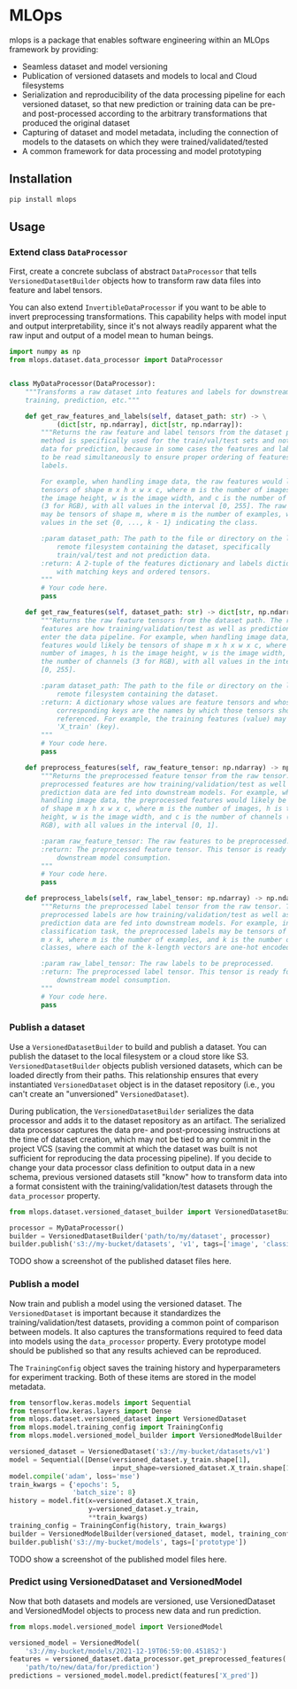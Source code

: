 # MLOps

mlops is a package that enables software engineering within an MLOps framework by
providing:

* Seamless dataset and model versioning
* Publication of versioned datasets and models to local and Cloud filesystems
* Serialization and reproducibility of the data processing pipeline for each
versioned dataset, so that new prediction or training data can be pre- and
post-processed according to the arbitrary transformations that produced the
original dataset
* Capturing of dataset and model metadata, including the connection of models to
the datasets on which they were trained/validated/tested
* A common framework for data processing and model prototyping

## Installation

```bash
pip install mlops
```

## Usage

### Extend class `DataProcessor`

First, create a concrete subclass of abstract `DataProcessor` that tells
`VersionedDatasetBuilder` objects how to transform raw data files into feature
and label tensors.

You can also extend `InvertibleDataProcessor` if you want to be able to invert
preprocessing transformations. This capability helps with model input and output
interpretability, since it's not always readily apparent what the raw input and
output of a model mean to human beings.

```python
import numpy as np
from mlops.dataset.data_processor import DataProcessor


class MyDataProcessor(DataProcessor):
    """Transforms a raw dataset into features and labels for downstream model
    training, prediction, etc."""

    def get_raw_features_and_labels(self, dataset_path: str) -> \
            (dict[str, np.ndarray], dict[str, np.ndarray]):
        """Returns the raw feature and label tensors from the dataset path. This
        method is specifically used for the train/val/test sets and not input
        data for prediction, because in some cases the features and labels need
        to be read simultaneously to ensure proper ordering of features and
        labels.

        For example, when handling image data, the raw features would likely be
        tensors of shape m x h x w x c, where m is the number of images, h is
        the image height, w is the image width, and c is the number of channels
        (3 for RGB), with all values in the interval [0, 255]. The raw labels
        may be tensors of shape m, where m is the number of examples, with all
        values in the set {0, ..., k - 1} indicating the class.

        :param dataset_path: The path to the file or directory on the local or
            remote filesystem containing the dataset, specifically
            train/val/test and not prediction data.
        :return: A 2-tuple of the features dictionary and labels dictionary,
            with matching keys and ordered tensors.
        """
        # Your code here.
        pass

    def get_raw_features(self, dataset_path: str) -> dict[str, np.ndarray]:
        """Returns the raw feature tensors from the dataset path. The raw
        features are how training/validation/test as well as prediction data
        enter the data pipeline. For example, when handling image data, the raw
        features would likely be tensors of shape m x h x w x c, where m is the
        number of images, h is the image height, w is the image width, and c is
        the number of channels (3 for RGB), with all values in the interval
        [0, 255].

        :param dataset_path: The path to the file or directory on the local or
            remote filesystem containing the dataset.
        :return: A dictionary whose values are feature tensors and whose
            corresponding keys are the names by which those tensors should be
            referenced. For example, the training features (value) may be called
            'X_train' (key).
        """
        # Your code here.
        pass

    def preprocess_features(self, raw_feature_tensor: np.ndarray) -> np.ndarray:
        """Returns the preprocessed feature tensor from the raw tensor. The
        preprocessed features are how training/validation/test as well as
        prediction data are fed into downstream models. For example, when
        handling image data, the preprocessed features would likely be tensors
        of shape m x h x w x c, where m is the number of images, h is the image
        height, w is the image width, and c is the number of channels (3 for
        RGB), with all values in the interval [0, 1].

        :param raw_feature_tensor: The raw features to be preprocessed.
        :return: The preprocessed feature tensor. This tensor is ready for
            downstream model consumption.
        """
        # Your code here.
        pass

    def preprocess_labels(self, raw_label_tensor: np.ndarray) -> np.ndarray:
        """Returns the preprocessed label tensor from the raw tensor. The
        preprocessed labels are how training/validation/test as well as
        prediction data are fed into downstream models. For example, in a
        classification task, the preprocessed labels may be tensors of shape
        m x k, where m is the number of examples, and k is the number of
        classes, where each of the k-length vectors are one-hot encoded.

        :param raw_label_tensor: The raw labels to be preprocessed.
        :return: The preprocessed label tensor. This tensor is ready for
            downstream model consumption.
        """
        # Your code here.
        pass
```

### Publish a dataset

Use a `VersionedDatasetBuilder` to build and publish a dataset. You can publish the
dataset to the local filesystem or a cloud store like S3. `VersionedDatasetBuilder`
objects publish versioned datasets, which can be loaded directly from their paths.
This relationship ensures that every instantiated `VersionedDataset` object is in
the dataset repository (i.e., you can't create an "unversioned"
`VersionedDataset`).

During publication, the `VersionedDatasetBuilder` serializes the data processor
and adds it to the dataset repository as an artifact. The serialized data
processor captures the data pre- and post-processing instructions at the time of
dataset creation, which may not be tied to any commit in the project VCS (saving
the commit at which the dataset was built is not sufficient for reproducing the
data processing pipeline). If you decide to change your data processor class
definition to output data in a new schema, previous versioned datasets still
"know" how to transform data into a format consistent with the
training/validation/test datasets through the `data_processor` property.

```python
from mlops.dataset.versioned_dataset_builder import VersionedDatasetBuilder

processor = MyDataProcessor()
builder = VersionedDatasetBuilder('path/to/my/dataset', processor)
builder.publish('s3://my-bucket/datasets', 'v1', tags=['image', 'classification'])
```

TODO show a screenshot of the published dataset files here.

### Publish a model

Now train and publish a model using the versioned dataset. The `VersionedDataset`
is important because it standardizes the training/validation/test datasets,
providing a common point of comparison between models. It also captures the
transformations required to feed data into models using the `data_processor`
property. Every prototype model should be published so that any results achieved
can be reproduced.

The `TrainingConfig` object saves the training history and hyperparameters for
experiment tracking. Both of these items are stored in the model metadata.

```python
from tensorflow.keras.models import Sequential
from tensorflow.keras.layers import Dense
from mlops.dataset.versioned_dataset import VersionedDataset
from mlops.model.training_config import TrainingConfig
from mlops.model.versioned_model_builder import VersionedModelBuilder

versioned_dataset = VersionedDataset('s3://my-bucket/datasets/v1')
model = Sequential([Dense(versioned_dataset.y_train.shape[1],
                          input_shape=versioned_dataset.X_train.shape[1:])])
model.compile('adam', loss='mse')
train_kwargs = {'epochs': 5,
                'batch_size': 8}
history = model.fit(x=versioned_dataset.X_train,
                    y=versioned_dataset.y_train,
                    **train_kwargs)
training_config = TrainingConfig(history, train_kwargs)
builder = VersionedModelBuilder(versioned_dataset, model, training_config)
builder.publish('s3://my-bucket/models', tags=['prototype'])
```

TODO show a screenshot of the published model files here.

### Predict using VersionedDataset and VersionedModel

Now that both datasets and models are versioned, use VersionedDataset and
VersionedModel objects to process new data and run prediction.

```python
from mlops.model.versioned_model import VersionedModel

versioned_model = VersionedModel(
    's3://my-bucket/models/2021-12-19T06:59:00.451852')
features = versioned_dataset.data_processor.get_preprocessed_features(
    'path/to/new/data/for/prediction')
predictions = versioned_model.model.predict(features['X_pred'])
```
